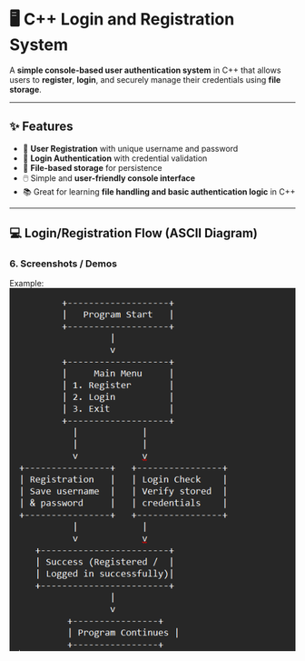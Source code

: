 # 🖥️ C++ Login and Registration System


A **simple console-based user authentication system** in C++ that allows users to **register**, **login**, and securely manage their credentials using **file storage**.  

---

## ✨ Features
- 📝 **User Registration** with unique username and password  
- 🔐 **Login Authentication** with credential validation  
- 💾 **File-based storage** for persistence  
- 🖱️ Simple and **user-friendly console interface**  
- 📚 Great for learning **file handling and basic authentication logic** in C++  

---

## 💻 Login/Registration Flow (ASCII Diagram)

### 6.	Screenshots / Demos
Example: ![Dashboard Preview](https://github.com/sayan-ghosh8124/programing_cpp_login_and_registration_system_/blob/main/registration%20system%20picture.png)
